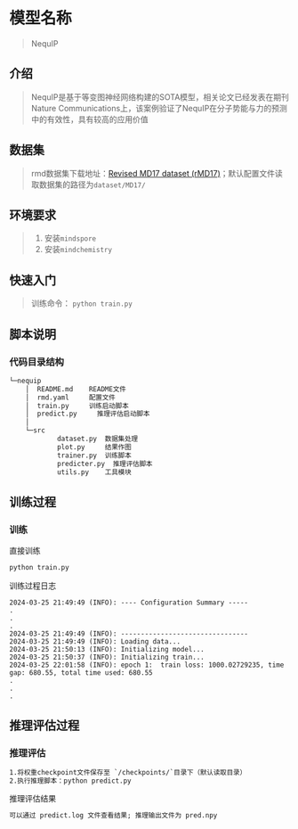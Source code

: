 
# 模型名称

> NequIP

## 介绍

> NequIP是基于等变图神经网络构建的SOTA模型，相关论文已经发表在期刊Nature Communications上，该案例验证了NequIP在分子势能与力的预测中的有效性，具有较高的应用价值

## 数据集

> rmd数据集下载地址：[Revised MD17 dataset (rMD17)](https://figshare.com/articles/dataset/Revised_MD17_dataset_rMD17_/12672038)；默认配置文件读取数据集的路径为`dataset/MD17/`

## 环境要求

> 1. 安装`mindspore`
> 2. 安装`mindchemistry`

## 快速入门

> 训练命令： `python train.py`

## 脚本说明

### 代码目录结构

```txt
└─nequip
    │  README.md    README文件
    │  rmd.yaml     配置文件
    │  train.py     训练启动脚本
    │  predict.py     推理评估启动脚本
    │  
    └─src
            dataset.py  数据集处理
            plot.py     结果作图
            trainer.py  训练脚本
            predicter.py  推理评估脚本
            utils.py    工具模块
```

## 训练过程

### 训练

直接训练

```txt
python train.py
```

训练过程日志

```log
2024-03-25 21:49:49 (INFO): ---- Configuration Summary -----
.
.
.
2024-03-25 21:49:49 (INFO): --------------------------------
2024-03-25 21:49:49 (INFO): Loading data...
2024-03-25 21:50:13 (INFO): Initializing model...
2024-03-25 21:50:37 (INFO): Initializing train...
2024-03-25 22:01:58 (INFO): epoch 1:  train loss: 1000.02729235, time gap: 680.55, total time used: 680.55
.
.
.
```

## 推理评估过程

### 推理评估

```txt
1.将权重checkpoint文件保存至 `/checkpoints/`目录下（默认读取目录）
2.执行推理脚本：python predict.py
```

推理评估结果

```txt
可以通过 predict.log 文件查看结果; 推理输出文件为 pred.npy
```
